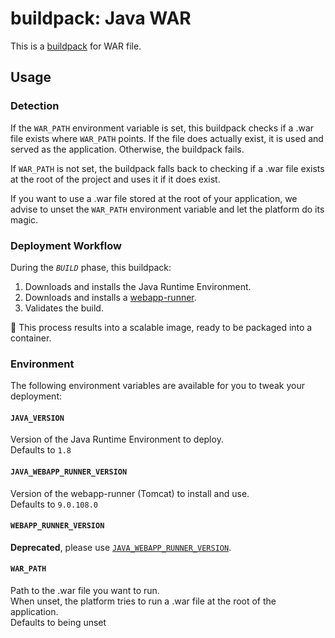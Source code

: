 # buildpack: Java WAR

This is a [buildpack](http://doc.scalingo.com/buildpacks) for WAR file.

## Usage

### Detection

If the `WAR_PATH` environment variable is set, this buildpack checks if a .war
file exists where `WAR_PATH` points. If the file does actually exist, it is
used and served as the application. Otherwise, the buildpack fails.

If `WAR_PATH` is not set, the buildpack falls back to checking if a .war file
exists at the root of the project and uses it if it does exist.

If you want to use a .war file stored at the root of your application, we
advise to unset the `WAR_PATH` environment variable and let the platform do its
magic.

### Deployment Workflow

During the *`BUILD`* phase, this buildpack:

1. Downloads and installs the Java Runtime Environment.
2. Downloads and installs a [webapp-runner](https://github.com/heroku/webapp-runner).
3. Validates the build.

:tada: This process results into a scalable image, ready to be packaged into a
container.

### Environment

The following environment variables are available for you to tweak your
deployment:

#### `JAVA_VERSION`

Version of the Java Runtime Environment to deploy.\
Defaults to `1.8`

#### `JAVA_WEBAPP_RUNNER_VERSION`

Version of the webapp-runner (Tomcat) to install and use.\
Defaults to `9.0.108.0`

#### `WEBAPP_RUNNER_VERSION`

**Deprecated**, please use [`JAVA_WEBAPP_RUNNER_VERSION`](#java_webapp_runner_version).

#### `WAR_PATH`

Path to the .war file you want to run.\
When unset, the platform tries to run a .war file at the root of the
application.\
Defaults to being unset
